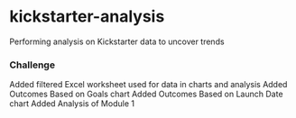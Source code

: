 # kickstarter-analysis
Performing analysis on Kickstarter data to uncover trends
### Challenge
Added filtered Excel worksheet used for data in charts and analysis 
Added Outcomes Based on Goals chart
Added Outcomes Based on Launch Date chart
Added Analysis of Module 1
